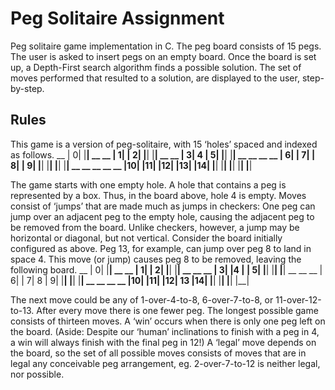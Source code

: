 # Peg Solitaire Assignment
Peg solitaire game implementation in C. 
The peg board consists of 15 pegs. 
The user is asked to insert pegs on an empty board. 
Once the board is set up, a Depth-First search algorithm finds a possible solution. 
The set of moves performed that resulted to a solution, are displayed to the user, step-by-step.

Rules
-------------------------------------------------------------------------------------------------
This game is a version of peg-solitaire, with 15 ‘holes’ spaced and indexed as follows.
                                             __
                                            | 0|
                                            |__|
                                          __   __
                                         | 1| | 2|
                                         |__| |__|
                                         __      __
                                        | 3|  4 | 5|
                                        |__|    |__|
                                     __   __   __   __
                                    | 6| | 7| | 8| | 9|
                                    |__| |__| |__| |__|
                                   __   __   __   __   __
                                  |10| |11| |12| |13| |14|
                                  |__| |__| |__| |__| |__|
                                  
The game starts with one empty hole. A hole that contains a peg is represented by a box. Thus,
in the board above, hole 4 is empty.
Moves consist of ‘jumps’ that are made much as jumps in checkers: One peg can jump over an
adjacent peg to the empty hole, causing the adjacent peg to be removed from the board.
Unlike checkers, however, a jump may be horizontal or diagonal, but not vertical.
Consider the board initially configured as above. Peg 13, for example, can jump over peg 8 to
land in space 4. This move (or jump) causes peg 8 to be removed, leaving the following board.
                                           __
                                          | 0|
                                          |__|
                                         __   __
                                        | 1| | 2|
                                        |__| |__|
                                       __   __   __
                                      | 3| |4 | | 5|
                                      |__| |__| |__|
                                     __   __       __
                                    | 6| | 7|  8  | 9|
                                    |__| |__|     |__|
                                   __   __   __      __
                                  |10| |11| |12| 13 |14|
                                  |__| |__| |__|    |__|

The next move could be any of 1-over-4-to-8, 6-over-7-to-8, or 11-over-12-to-13. After every
move there is one fewer peg. The longest possible game consists of thirteen moves. A ‘win’
occurs when there is only one peg left on the board. (Aside: Despite our ‘human’
inclinations to finish with a peg in 4, a win will always finish with the final peg in 12!)
A ‘legal’ move depends on the board, so the set of all possible moves consists of moves that
are in legal any conceivable peg arrangement, eg. 2-over-7-to-12 is neither legal, nor possible.
